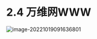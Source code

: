 # 2.4 万维网WWW 

![image-20221019091636801](https://mypic-1312707183.cos.ap-nanjing.myqcloud.com/image-20221019091636801.png)